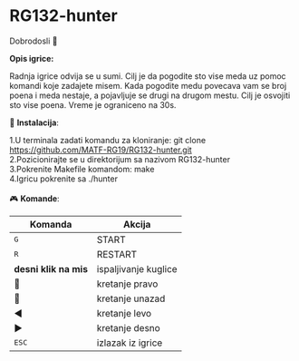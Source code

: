# RG132-hunter

Dobrodosli :bear:

**Opis igrice:**

Radnja igrice odvija se u sumi. Cilj je da pogodite sto vise meda uz pomoc komandi koje zadajete misem. Kada pogodite medu povecava vam se broj poena i meda nestaje, a pojavljuje se drugi na drugom mestu. Cilj je osvojiti sto vise poena. Vreme je ograniceno na 30s.

:wrench: **Instalacija**:

1.U terminala zadati komandu za kloniranje: git clone https://github.com/MATF-RG19/RG132-hunter.git<br/>
2.Pozicionirajte se u direktorijum sa nazivom RG132-hunter<br/>
3.Pokrenite Makefile komandom: make<br/>
4.Igricu pokrenite sa ./hunter<br/>
<br/>
:video_game: **Komande**:<br/>

| Komanda | Akcija |
| --- | --- |
| <kbd>G</kbd>  | START |
| <kbd>R</kbd>  | RESTART |
| **desni klik na mis**  | ispaljivanje kuglice | 
| :arrow_up_small:  |	kretanje pravo |
| :arrow_down_small:  |	kretanje unazad |
| :arrow_backward:  |	kretanje levo |
| :arrow_forward: | kretanje desno |
| <kbd>ESC</kbd>  | izlazak iz igrice |
